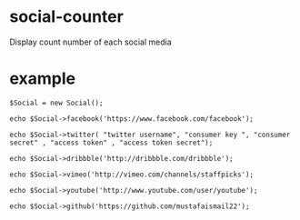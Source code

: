 social-counter
==============

Display count number of each social media


example
==============

	$Social = new Social();

	echo $Social->facebook('https://www.facebook.com/facebook');
	
	echo $Social->twitter( "twitter username", "consumer key ", "consumer secret" , "access token" , "access token secret");

	echo $Social->dribbble('http://dribbble.com/dribbble');

	echo $Social->vimeo('http://vimeo.com/channels/staffpicks');

	echo $Social->youtube('http://www.youtube.com/user/youtube');

	echo $Social->github('https://github.com/mustafaismail22');

